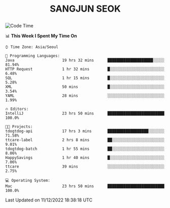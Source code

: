<h1>
 <p align="center">
   SANGJUN SEOK
 </p>
</h1>

<!--START_SECTION:waka-->
![Code Time](http://img.shields.io/badge/Code%20Time-2%2C072%20hrs%2040%20mins-blue)

📊 **This Week I Spent My Time On** 

```text
⌚︎ Time Zone: Asia/Seoul

💬 Programming Languages: 
Java                     19 hrs 32 mins      ████████████████████░░░░░   81.94% 
HTTP Request             1 hr 32 mins        █░░░░░░░░░░░░░░░░░░░░░░░░   6.48% 
SQL                      1 hr 15 mins        █░░░░░░░░░░░░░░░░░░░░░░░░   5.28% 
XML                      50 mins             █░░░░░░░░░░░░░░░░░░░░░░░░   3.54% 
YAML                     28 mins             ░░░░░░░░░░░░░░░░░░░░░░░░░   1.99%

🔥 Editors: 
IntelliJ                 23 hrs 50 mins      █████████████████████████   100.0%

🐱‍💻 Projects: 
tdogtdog-api             17 hrs 3 mins       ██████████████████░░░░░░░   71.58% 
ttcare-label             2 hrs 8 mins        ██░░░░░░░░░░░░░░░░░░░░░░░   9.01% 
tdogtdog-batch           1 hr 55 mins        ██░░░░░░░░░░░░░░░░░░░░░░░   8.06% 
HappySavings             1 hr 40 mins        █░░░░░░░░░░░░░░░░░░░░░░░░   7.06% 
ttcare                   39 mins             ░░░░░░░░░░░░░░░░░░░░░░░░░   2.75%

💻 Operating System: 
Mac                      23 hrs 50 mins      █████████████████████████   100.0%

```


 Last Updated on 11/12/2022 18:38:18 UTC
<!--END_SECTION:waka-->
